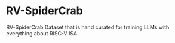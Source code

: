 # RV-SpiderCrab
RV-SpiderCrab Dataset that is hand curated for training LLMs with everything about RISC-V ISA
